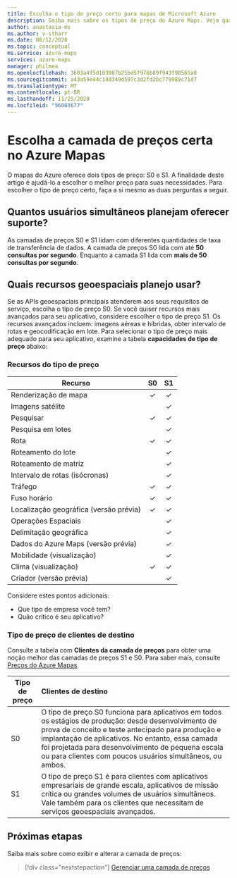 ```yaml
---
title: Escolha o tipo de preço certo para mapas de Microsoft Azure
description: Saiba mais sobre os tipos de preço do Azure Maps. Veja quais recursos são oferecidos em quais camadas e veja as principais considerações para escolher um tipo de preço.
author: anastasia-ms
ms.author: v-stharr
ms.date: 08/12/2020
ms.topic: conceptual
ms.service: azure-maps
services: azure-maps
manager: philmea
ms.openlocfilehash: 3603a4f5d103987b25bd5f976b89f943f98565a8
ms.sourcegitcommit: a43a59e44c14d349d597c3d2fd2bc779989c71d7
ms.translationtype: MT
ms.contentlocale: pt-BR
ms.lasthandoff: 11/25/2020
ms.locfileid: "96003677"
---
```

# <a name="choose-the-right-pricing-tier-in-azure-maps"></a>Escolha a camada de preços certa no Azure Mapas

O mapas do Azure oferece dois tipos de preço: S0 e S1. A finalidade deste artigo é ajudá-lo a escolher o melhor preço para suas necessidades. Para escolher o tipo de preço certo, faça a si mesmo as duas perguntas a seguir.

## <a name="how-many-concurrent-users-do-i-plan-to-support"></a>Quantos usuários simultâneos planejam oferecer suporte?

As camadas de preços S0 e S1 lidam com diferentes quantidades de taxa de transferência de dados. A camada de preços S0 lida com até **50 consultas por segundo**. Enquanto a camada S1 lida com **mais de 50 consultas por segundo**.

## <a name="what-geospatial-capabilities-do-i-plan-to-use"></a>Quais recursos geoespaciais planejo usar?

Se as APIs geoespaciais principais atenderem aos seus requisitos de serviço, escolha o tipo de preço S0. Se você quiser recursos mais avançados para seu aplicativo, considere escolher o tipo de preço S1. Os recursos avançados incluem: imagens aéreas e híbridas, obter intervalo de rotas e geocodificação em lote. Para selecionar o tipo de preço mais adequado para seu aplicativo, examine a tabela **capacidades de tipo de preço** abaixo:

### <a name="pricing-tier-capabilities"></a>Recursos do tipo de preço

| Recurso                              |        S0           |  S1      |
|-----------------------------------------|:-------------------:|:--------:|
| Renderização de mapa                              | ✓                   | ✓       |
| Imagens satélite                       |                     | ✓        |
| Pesquisar                                  | ✓                    | ✓        |
| Pesquisa em lotes                            |                     | ✓        |
| Rota                                   | ✓                    |✓        |
| Roteamento do lote                            |                    | ✓        |
| Roteamento de matriz                          |                     | ✓        |
| Intervalo de rotas (isócronas)                |                     | ✓        |
| Tráfego                                |✓                    |✓        |
| Fuso horário                               |✓                    |✓        |
| Localização geográfica (versão prévia)                    |✓                   |✓        |
| Operações Espaciais                        |                    |✓        |
| Delimitação geográfica                                |                    |✓        |
| Dados do Azure Maps (versão prévia)                |                     | ✓        |
| Mobilidade (visualização)                       |                     | ✓        |
| Clima (visualização)                        |✓                    |✓        |
|  Criador (versão prévia)                         |                   |✓        |

Considere estes pontos adicionais:

* Que tipo de empresa você tem?
* Quão crítico é seu aplicativo?

### <a name="pricing-tier-targeted-customers"></a>Tipo de preço de clientes de destino

Consulte a tabela com **Clientes da camada de preços** para obter uma noção melhor das camadas de preços S1 e S0. Para saber mais, consulte [Preços do Azure Mapas](https://azure.microsoft.com/pricing/details/azure-maps/). 

| Tipo de preço  |     Clientes de destino                                                                |
|-----------------|:-----------------------------------------------------------------------------------------|
| S0            |    O tipo de preço S0 funciona para aplicativos em todos os estágios de produção: desde desenvolvimento de prova de conceito e teste antecipado para produção e implantação de aplicativos. No entanto, essa camada foi projetada para desenvolvimento de pequena escala ou para clientes com poucos usuários simultâneos, ou ambos. 
| S1            |    O tipo de preço S1 é para clientes com aplicativos empresariais de grande escala, aplicativos de missão crítica ou grandes volumes de usuários simultâneos. Vale também para os clientes que necessitam de serviços geoespaciais avançados.

## <a name="next-steps"></a>Próximas etapas

Saiba mais sobre como exibir e alterar a camada de preços:

> [!div class="nextstepaction"]
> [Gerenciar uma camada de preços](how-to-manage-pricing-tier.md)
